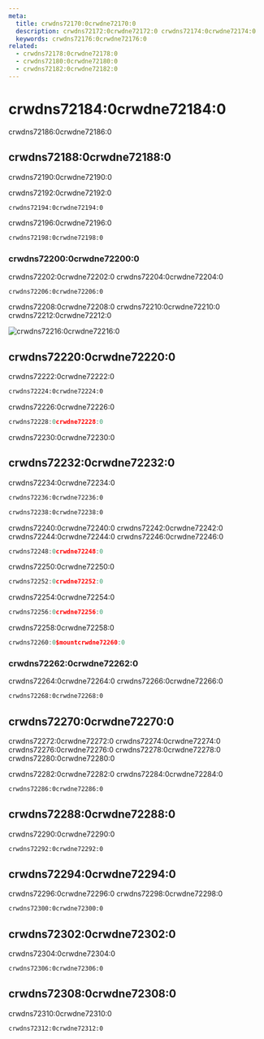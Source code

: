 ```yaml
---
meta:
  title: crwdns72170:0crwdne72170:0
  description: crwdns72172:0crwdne72172:0 crwdns72174:0crwdne72174:0
  keywords: crwdns72176:0crwdne72176:0
related:
  - crwdns72178:0crwdne72178:0
  - crwdns72180:0crwdne72180:0
  - crwdns72182:0crwdne72182:0
---
```


# crwdns72184:0crwdne72184:0

crwdns72186:0crwdne72186:0

<entry-ad />

## crwdns72188:0crwdne72188:0

<alert type="warning">crwdns72190:0crwdne72190:0</alert>

crwdns72192:0crwdne72192:0

```bash
crwdns72194:0crwdne72194:0
```

crwdns72196:0crwdne72196:0

```bash
crwdns72198:0crwdne72198:0
```

### crwdns72200:0crwdne72200:0
crwdns72202:0crwdne72202:0 crwdns72204:0crwdne72204:0

```bash
crwdns72206:0crwdne72206:0
```

crwdns72208:0crwdne72208:0 crwdns72210:0crwdne72210:0 crwdns72212:0crwdne72212:0

![crwdns72216:0crwdne72216:0](crwdns72214:0crwdne72214:0 "crwdns72218:0crwdne72218:0")

## crwdns72220:0crwdne72220:0
crwdns72222:0crwdne72222:0

```bash
crwdns72224:0crwdne72224:0
```

crwdns72226:0crwdne72226:0


```js
crwdns72228:0crwdne72228:0
```

crwdns72230:0crwdne72230:0

## crwdns72232:0crwdne72232:0
crwdns72234:0crwdne72234:0

```bash
crwdns72236:0crwdne72236:0
```

```bash
crwdns72238:0crwdne72238:0
```

crwdns72240:0crwdne72240:0 crwdns72242:0crwdne72242:0 crwdns72244:0crwdne72244:0 crwdns72246:0crwdne72246:0


```js
crwdns72248:0crwdne72248:0
```

crwdns72250:0crwdne72250:0

```js
crwdns72252:0crwdne72252:0
```

crwdns72254:0crwdne72254:0

```js
crwdns72256:0crwdne72256:0
```

crwdns72258:0crwdne72258:0

```js
crwdns72260:0$mountcrwdne72260:0
```

### crwdns72262:0crwdne72262:0
crwdns72264:0crwdne72264:0 crwdns72266:0crwdne72266:0

```html
crwdns72268:0crwdne72268:0
```

## crwdns72270:0crwdne72270:0
crwdns72272:0crwdne72272:0 crwdns72274:0crwdne72274:0 crwdns72276:0crwdne72276:0 crwdns72278:0crwdne72278:0 crwdns72280:0crwdne72280:0

<alert type="info">crwdns72282:0crwdne72282:0 crwdns72284:0crwdne72284:0</alert>

```html
crwdns72286:0crwdne72286:0
```

## crwdns72288:0crwdne72288:0
crwdns72290:0crwdne72290:0

```bash
crwdns72292:0crwdne72292:0
```

## crwdns72294:0crwdne72294:0
crwdns72296:0crwdne72296:0 crwdns72298:0crwdne72298:0

```bash
crwdns72300:0crwdne72300:0
```

## crwdns72302:0crwdne72302:0
crwdns72304:0crwdne72304:0

```bash
crwdns72306:0crwdne72306:0
```

## crwdns72308:0crwdne72308:0
crwdns72310:0crwdne72310:0

```bash
crwdns72312:0crwdne72312:0
```

<doc-footer />
